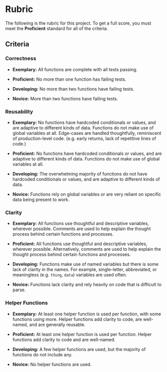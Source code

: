 # Rubric

The following is the rubric for this project. To get a full score, you must meet the **Proficient** standard for all of the criteria.

## Criteria

### Correctness

- **Exemplary:** All functions are complete with all tests passing.

- **Proficient:** No more than one function has failing tests.

- **Developing:** No more than two functions have failing tests.

- **Novice:** More than two functions have failing tests.

### Reusability

- **Exemplary:** No functions have hardcoded conditionals or values, and are adaptive to different kinds of data. Functions do not make use of global variables at all. Edge-cases are handled thoughtfully, reminiscent of production-level code. (e.g. early returns, lack of repetitive lines of code.)

- **Proficient:** No functions have hardcoded conditionals or values, and are adaptive to different kinds of data. Functions do not make use of global variables at all.

- **Developing:** The overwhelming majority of functions do not have hardcoded conditionals or values, and are adaptive to different kinds of data.

- **Novice:** Functions rely on global variables or are very reliant on specific data being present to work.

### Clarity

- **Exemplary:** All functions use thoughtful and descriptive variables, wherever possible. Comments are used to help explain the thought process behind certain functions and processes.

- **Proficient:** All functions use thoughtful and descriptive variables, wherever possible. Alternatively, comments are used to help explain the thought process behind certain functions and processes.

- **Developing:** Functions make use of named variables but there is some lack of clarity in the names. For example, single-letter, abbreviated, or meaningless (e.g. `thing`, `data`) variables are used often.

- **Novice:** Functions lack clarity and rely heavily on code that is difficult to parse.

### Helper Functions

- **Exemplary:** At least one helper function is used per function, with some functions using more. Helper functions add clarity to code, are well-named, and are generally reusable.

- **Proficient:** At least one helper function is used per function. Helper functions add clarity to code and are well-named.

- **Developing:** A few helper functions are used, but the majority of functions do not include any.

- **Novice:** No helper functions are used.
